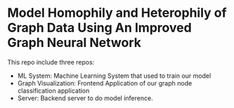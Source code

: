 # Model Homophily and Heterophily of Graph Data Using An Improved Graph Neural Network

This repo include three repos:
- ML System: Machine Learning System that used to train our model
- Graph Visualization: Frontend Application of our graph node classification application 
- Server: Backend server to do model inference.